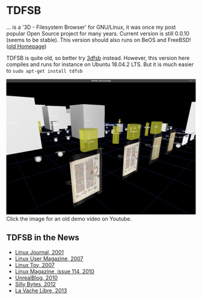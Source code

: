 # TDFSB
... is a '3D - Filesystem Browser' for GNU/Linux, it was once my post popular Open Source project for many years. Current version is still 0.0.10 (seems to be stable). This version should also runs on BeOS and FreeBSD! ([old Homepage](http://determinate.net/webdata/seg/tdfsb.html))

TDFSB is quite old, so better try [3dfsb](https://github.com/3dfsb-dev/3dfsb) instead. However, this version here compiles and runs for instance on Ubuntu 18.04.2 LTS. But it is much easier to ```sudo apt-get install tdfsb```

[![Alt text](demo.png)](https://www.youtube.com/watch?v=U6Ah7ZbI6Yc)
Click the image for an old demo video on Youtube.

## TDFSB in the News

* [Linux Journal, 2001](https://www.linuxjournal.com/article/5504)
* [Linux User Magazine, 2007](https://www.linux-user.de/ausgabe/2007/02/042-3dbrowser/index.html)
* [Linux Toy, 2007](https://linuxtoy.org/archives/tdfsb.html)
* [Linux Magazine, issue 114, 2010](https://nnc3.com/mags/LM10/Magazine/Archive/2010/114/084-085_tdfsb/article.html)
* [UnrealBlog, 2010](http://unrealstuff.bplaced.de/index.php?id=147)
* [Silly Bytes, 2012](https://sillybytes.net/2012/04/navegando-en-3d-en-nuestros-directorios.html)
* [La Vache Libre, 2013](https://la-vache-libre.org/tdfsb-un-petit-navigateur-de-fichiers-3d-rigolo/)

